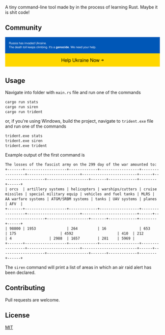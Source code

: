 A tiny command-line tool made by in the process of learning Rust. Maybe it is shit code!

## Community

<a href="https://stand-with-ukraine.pp.ua/"><img src="https://raw.githubusercontent.com/vshymanskyy/StandWithUkraine/main/banner2-direct.svg" width="1700"></a>


## Usage

Navigate into folder with `main.rs` file and run one of the commands

```
cargo run stats
cargo run siren
cargo run trident
```
or, if you're using Windows, build the project, navigate to `trident.exe` file and run one of the commands
```
trident.exe stats
trident.exe siren
trident.exe trident
```
Example output of the first command is
```
The losses of the fascist army on the 299 day of the war amounted to:
+-------+-------------------+-------------+------------------+-----------------+------------------------+-------------------------+------+--------------------+-------------------+-------+-------------+--------+------+
| orcs  | artillery systems | helicopters | warships/cutters | cruise missiles | special military equip | vehicles and fuel tanks | MLRS | AA warfare systems | ATGM/SRBM systems | tanks | UAV systems | planes | AFV  |
+-------+-------------------+-------------+------------------+-----------------+------------------------+-------------------------+------+--------------------+-------------------+-------+-------------+--------+------+
| 98800 | 1953              | 264         | 16               | 653             | 175                    | 4592                    | 410  | 212                | 4                 | 2988  | 1657        | 281    | 5969 |
+-------+-------------------+-------------+------------------+-----------------+------------------------+-------------------------+------+--------------------+-------------------+-------+-------------+--------+------+
```
The `siren` command will print a list of areas in which an air raid alert has been declared.
## Contributing

Pull requests are welcome. 

## License

[MIT](https://choosealicense.com/licenses/mit/)